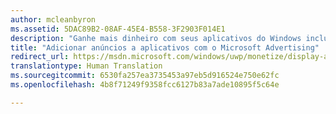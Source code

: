 ```yaml
---
author: mcleanbyron
ms.assetid: 5DAC89B2-08AF-45E4-B558-3F2903F014E1
description: "Ganhe mais dinheiro com seus aplicativos do Windows incluindo anúncios com vídeo e banners do Microsoft Advertising. Os anúncios são exibidos em aplicativos do Windows para computadores, tablets e telefones. Você pode monitorar o desempenho do anúncio em tempo real usando o painel do Centro de Desenvolvimento do Windows."
title: "Adicionar anúncios a aplicativos com o Microsoft Advertising"
redirect_url: https://msdn.microsoft.com/windows/uwp/monetize/display-ads-in-your-app
translationtype: Human Translation
ms.sourcegitcommit: 6530fa257ea3735453a97eb5d916524e750e62fc
ms.openlocfilehash: 4b8f71249f9358fcc6127b83a7ade10895f5c64e

---
```


 



<!--HONumber=Jun16_HO4-->


